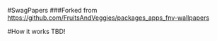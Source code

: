 #SwagPapers
###Forked from https://github.com/FruitsAndVeggies/packages_apps_fnv-wallpapers

#How it works
TBD!